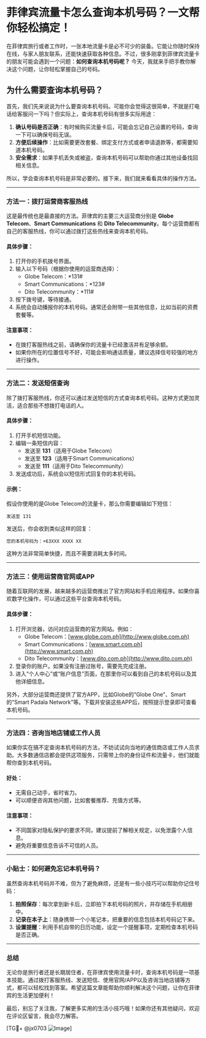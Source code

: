 # 菲律宾流量卡怎么查询本机号码？一文帮你轻松搞定！

在菲律宾旅行或者工作时，一张本地流量卡是必不可少的装备。它能让你随时保持在线，与家人朋友联系，还能快速获取各种信息。不过，很多刚拿到菲律宾流量卡的朋友可能会遇到一个问题：**如何查询本机号码呢？** 今天，我就来手把手教你解决这个问题，让你轻松掌握自己的号码。

## 为什么需要查询本机号码？

首先，我们先来说说为什么要查询本机号码。可能你会觉得这很简单，不就是打电话给客服问一下吗？但实际上，查询本机号码有很多实际用途：

1. **确认号码是否正确**：有时候购买流量卡后，可能会忘记自己设置的号码，查询一下可以确保号码无误。
2. **方便后续操作**：比如需要更改套餐、绑定支付方式或者申请退款等，都需要知道本机号码。
3. **安全需求**：如果手机丢失或被盗，查询本机号码可以帮助你通过其他设备找回相关信息。

所以，学会查询本机号码是非常必要的。接下来，我们就来看看具体的操作方法。

---

### 方法一：拨打运营商客服热线

这是最传统也是最直接的方法。菲律宾的主要三大运营商分别是 **Globe Telecom**、**Smart Communications** 和 **Dito Telecommunity**。每个运营商都有自己的客服热线，你可以通过拨打这些热线来查询本机号码。

#### 具体步骤：
1. 打开你的手机拨号界面。
2. 输入以下号码（根据你使用的运营商选择）：
   - Globe Telecom：*131#
   - Smart Communications：*123#
   - Dito Telecommunity：*111#
3. 按下拨号键，等待接通。
4. 系统会自动播报你的本机号码。通常还会附带一些其他信息，比如当前的资费套餐等。

#### 注意事项：
- 在拨打客服热线之前，请确保你的流量卡已经激活并有足够余额。
- 如果你所在的位置信号不好，可能会影响通话质量，建议选择信号较强的地方进行操作。

---

### 方法二：发送短信查询

除了拨打客服热线，你还可以通过发送短信的方式查询本机号码。这种方式更加灵活，适合那些不想拨打电话的人。

#### 具体步骤：
1. 打开手机短信功能。
2. 编辑一条短信内容：
   - 发送至 **131**（适用于Globe Telecom）
   - 发送至 **123**（适用于Smart Communications）
   - 发送至 **111**（适用于Dito Telecommunity）
3. 发送成功后，系统会以短信形式回复你的本机号码。

#### 示例：
假设你使用的是Globe Telecom的流量卡，那么你需要编辑如下短信：
```
发送至 131
```
发送后，你会收到类似这样的回复：
```
您的本机号码为：+63XXX XXXX XX
```

这种方法非常简单快捷，而且不需要消耗太多时间。

---

### 方法三：使用运营商官网或APP

随着互联网的发展，越来越多的运营商推出了官方网站和手机应用程序。如果你喜欢数字化操作，可以通过这些平台查询本机号码。

#### 具体步骤：
1. 打开浏览器，访问对应运营商的官方网站。例如：
   - Globe Telecom：[www.globe.com.ph](http://www.globe.com.ph)
   - Smart Communications：[www.smart.com.ph](http://www.smart.com.ph)
   - Dito Telecommunity：[www.dito.com.ph](http://www.dito.com.ph)
2. 登录你的账户。如果没有注册过账号，需要先完成注册。
3. 进入“个人中心”或“账户信息”页面，在那里你可以看到自己的本机号码以及其他详细信息。

另外，大部分运营商还提供了官方APP，比如Globe的“Globe One”、Smart的“Smart Padala Network”等。下载并安装这些APP后，按照提示登录即可查看本机号码。

---

### 方法四：咨询当地店铺或工作人员

如果你实在搞不定查询本机号码的方法，不妨试试向当地的通信商店或工作人员求助。大多数通信店都会提供这项服务，只需带上你的身份证件和流量卡，他们就能帮你查到本机号码。

#### 好处：
- 无需自己动手，省时省力。
- 可以顺便咨询其他问题，比如套餐推荐、充值方式等。

#### 注意事项：
- 不同国家对隐私保护的要求不同，建议提前了解相关规定，以免泄露个人信息。
- 避免将重要信息告诉不可信的人员。

---

### 小贴士：如何避免忘记本机号码？

虽然查询本机号码并不难，但为了避免麻烦，还是有一些小技巧可以帮助你记住号码：

1. **拍照保存**：每次拿到新卡后，立即拍下本机号码的照片，并存储在手机相册中。
2. **记录在本子上**：随身携带一个小笔记本，把重要的信息包括本机号码记下来。
3. **设置提醒**：利用手机自带的日历功能，设定一个提醒事项，定期检查本机号码是否正确。

---

### 总结

无论你是旅行者还是长期居住者，在菲律宾使用流量卡时，查询本机号码是一项基本技能。通过拨打客服热线、发送短信、使用官网/APP以及咨询当地店铺等方式，都可以轻松找到答案。希望这篇文章能帮助你顺利解决这个问题，让你在菲律宾的生活更加便利！

最后，别忘了关注我，了解更多实用的生活小技巧哦！如果你还有其他疑问，欢迎在评论区留言，我会尽力解答。

[TG💪+ @jx0703 ![Image](https://github.com/user-attachments/assets/dbca1d08-cadb-493c-b0ec-ad6f7a83f270)]